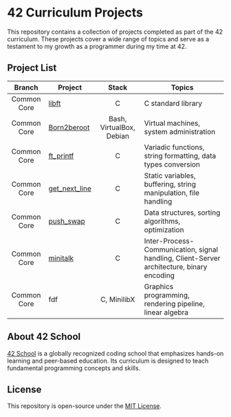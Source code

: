 # 42 Curriculum Projects

This repository contains a collection of projects completed as part of the 42 curriculum. These projects cover a wide range of topics and serve as a testament to my growth as a programmer during my time at 42.

## Project List

Branch | Project | Stack | Topics
:---: | --- | :---: | ---
Common Core | [libft](0-libft) | C | C standard library
Common Core | [Born2beroot](1-Born2beroot) | Bash, VirtualBox, Debian | Virtual machines, system administration
Common Core | [ft_printf](1-ft_printf) | C | Variadic functions, string formatting, data types conversion
Common Core | [get_next_line](1-get_next_line) | C | Static variables, buffering, string manipulation, file handling
Common Core | [push_swap](2-push_swap) | C | Data structures, sorting algorithms, optimization
Common Core | [minitalk](2-minitalk) | C | Inter-Process-Communication, signal handling, Client-Server architecture, binary encoding
Common Core | fdf | C, MinilibX | Graphics programming, rendering pipeline, linear algebra

## About 42 School

[42 School](https://www.42.fr/) is a globally recognized coding school that emphasizes hands-on learning and peer-based education. Its curriculum is designed to teach fundamental programming concepts and skills.

## License

This repository is open-source under the [MIT License](LICENSE).